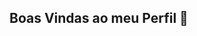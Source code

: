 ## Boas Vindas ao meu Perfil 👋

<!--
Meu nome é Jair Gabriel
- Estou estudando na plataforma Alura.
- Estou me desenvolvendo na linguage Javascript
- Utilizo esse espaço para minha organização e compartilhamento de projetos desenvolvidos.

## Você pode entrar em contato comigo 📧
jair_gabriel15@hotmail.com
-->
